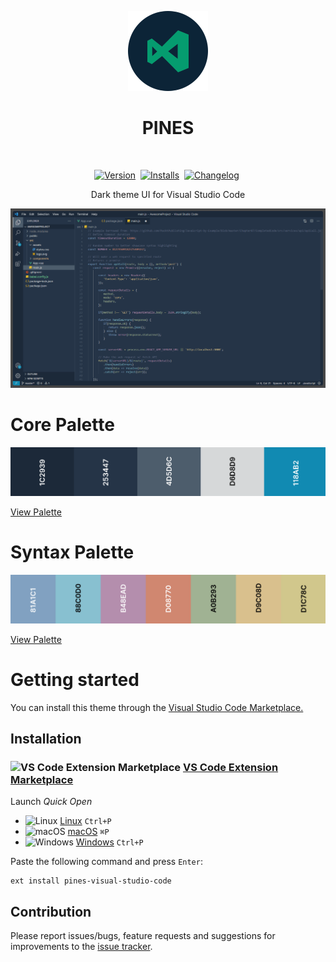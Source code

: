 <p align="center">
  <img src="https://raw.githubusercontent.com/deeppines/pines-visual-studio-code/master/assets/pines-visual-studio-code-icon-marketplace.png" alt="Logo" width="128" height="128" />
</p>

<h1 align="center">PINES</h1>

<br>

<div align="center">

  [![Version][badge-version]][short-marketplace-deeppines]&nbsp;
  [![Installs][badge-installs]][short-marketplace-deeppines]&nbsp;
  [![Changelog][badge-changelog]][changelog]&nbsp;

  Dark theme UI for Visual Studio Code

  ![Preview][preview-image]
</div>

# Core Palette

![Palette][palette-image]

[View Palette][palette-core]

# Syntax Palette

![Syntax Palette][palette-syntax-image]

[View Palette][palette-syntax]

# Getting started

You can install this theme through the [Visual Studio Code Marketplace.][short-marketplace-deeppines]

## Installation

### <img src="https://marketplace.visualstudio.com/favicon.ico" width=16 height=16 alt="VS Code Extension Marketplace" /> [VS Code Extension Marketplace][short-marketplace]

Launch *Quick Open*

* <img src="https://www.kernel.org/theme/images/logos/favicon.png" width=16 height=16 alt="Linux" /> [Linux][short-linux] `Ctrl+P`
* <img src="https://developer.apple.com/favicon.ico" width=16 height=16 alt="macOS" /> [macOS][short-macos] `⌘P`
* <img src="https://www.microsoft.com/favicon.ico" width=16 height=16 alt="Windows" /> [Windows][short-windows] `Ctrl+P`

Paste the following command and press `Enter`:

```shell
ext install pines-visual-studio-code
```

## Contribution

Please report issues/bugs, feature requests and suggestions for improvements to the [issue tracker][issue].

[short-marketplace-deeppines]:https://marketplace.visualstudio.com/items?itemName=deeppines.pines-visual-studio-code
[short-marketplace]:https://code.visualstudio.com/docs/editor/extension-gallery
[short-linux]:https://code.visualstudio.com/shortcuts/keyboard-shortcuts-linux.pdf
[short-macos]:https://code.visualstudio.com/shortcuts/keyboard-shortcuts-macos.pdf
[short-windows]:https://code.visualstudio.com/shortcuts/keyboard-shortcuts-windows.pdf
[issue]:https://github.com/deeppines/pines-visual-studio-code/issues
[changelog]:https://github.com/deeppines/pines-visual-studio-code/blob/master/CHANGELOG.md

[badge-version]:https://vsmarketplacebadges.dev/version-short/deeppines.pines-visual-studio-code.png
[badge-installs]:https://vsmarketplacebadges.dev/installs/deeppines.pines-visual-studio-code.png
[badge-changelog]:https://img.shields.io/badge/link-changelog-blue.svg

[preview-image]:https://raw.githubusercontent.com/deeppines/pines-visual-studio-code/master/assets/pines-preview.png
[palette-image]:https://raw.githubusercontent.com/deeppines/pines-visual-studio-code/master/assets/palette.png
[palette-syntax-image]:https://raw.githubusercontent.com/deeppines/pines-visual-studio-code/master/assets/palette-syntax.png

[palette-syntax]:https://coolors.co/81a1c1-88c0d0-b48ead-d08770-a0b293-d9c08d-d1c78c
[palette-core]:https://coolors.co/palette/1c2939-253447-4d5d6c-d6d8d9-118ab2
